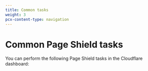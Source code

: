 ```yaml
---
title: Common tasks
weight: 3
pcx-content-type: navigation
---
```


# Common Page Shield tasks

You can perform the following Page Shield tasks in the Cloudflare dashboard:

<DirectoryListing path="/use-dashboard" />
